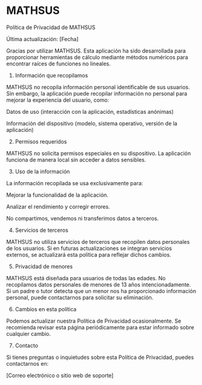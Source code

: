 # MATHSUS
Política de Privacidad de MATHSUS

Última actualización: [Fecha]

Gracias por utilizar MATHSUS. Esta aplicación ha sido desarrollada para proporcionar herramientas de cálculo mediante métodos numéricos para encontrar raíces de funciones no lineales.

1. Información que recopilamos

MATHSUS no recopila información personal identificable de sus usuarios. Sin embargo, la aplicación puede recopilar información no personal para mejorar la experiencia del usuario, como:

Datos de uso (interacción con la aplicación, estadísticas anónimas)

Información del dispositivo (modelo, sistema operativo, versión de la aplicación)

2. Permisos requeridos

MATHSUS no solicita permisos especiales en su dispositivo. La aplicación funciona de manera local sin acceder a datos sensibles.

3. Uso de la información

La información recopilada se usa exclusivamente para:

Mejorar la funcionalidad de la aplicación.

Analizar el rendimiento y corregir errores.

No compartimos, vendemos ni transferimos datos a terceros.

4. Servicios de terceros

MATHSUS no utiliza servicios de terceros que recopilen datos personales de los usuarios. Si en futuras actualizaciones se integran servicios externos, se actualizará esta política para reflejar dichos cambios.

5. Privacidad de menores

MATHSUS está diseñada para usuarios de todas las edades. No recopilamos datos personales de menores de 13 años intencionadamente. Si un padre o tutor detecta que un menor nos ha proporcionado información personal, puede contactarnos para solicitar su eliminación.

6. Cambios en esta política

Podemos actualizar nuestra Política de Privacidad ocasionalmente. Se recomienda revisar esta página periódicamente para estar informado sobre cualquier cambio.

7. Contacto

Si tienes preguntas o inquietudes sobre esta Política de Privacidad, puedes contactarnos en:

[Correo electrónico o sitio web de soporte]
